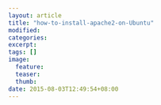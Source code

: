 ```yaml
---
layout: article
title: "how-to-install-apache2-on-Ubuntu"
modified:
categories: 
excerpt:
tags: []
image:
  feature:
  teaser:
  thumb:
date: 2015-08-03T12:49:54+08:00
---
```


